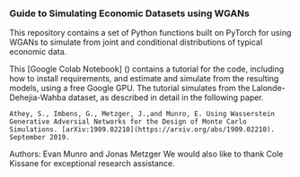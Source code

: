 ### Guide to Simulating Economic Datasets using WGANs

This repository contains a set of Python functions built on PyTorch for using WGANs to simulate from joint and conditional distributions of typical economic data. 

This [Google Colab Notebook] () contains a tutorial for the code, including how to install requirements, and estimate and simulate from the resulting models, using a free Google GPU. The tutorial simulates from the Lalonde-Dehejia-Wahba dataset, as described in detail in the following paper. 

``` 
Athey, S., Imbens, G., Metzger, J.,and Munro, E. Using Wasserstein Generative Adversial Networks for the Design of Monte Carlo Simulations. [arXiv:1909.02210](https://arxiv.org/abs/1909.02210). September 2019. 
``` 

Authors: Evan Munro and Jonas Metzger
We would also like to thank Cole Kissane for exceptional research assistance. 
